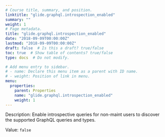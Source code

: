 ```yaml
---
# Course title, summary, and position.
linktitle: "glide.graphql.introspection_enabled"
summary: ""
weight: 1
# Page metadata.
title: "glide.graphql.introspection_enabled"
date: "2018-09-09T00:00:00Z"
lastmod: "2018-09-09T00:00:00Z"
draft: false  # Is this a draft? true/false
toc: true  # Show table of contents? true/false
type: docs  # Do not modify.

# Add menu entry to sidebar.
# - name: Declare this menu item as a parent with ID name.
# - weight: Position of link in menu.
menu:
  properties:
    parent: Properties
    name: "glide.graphql.introspection_enabled"
    weight: 1
---
```


Description: Enable introspective queries for non-maint users to discover the supported GraphQL queries and types.


Value: `false`